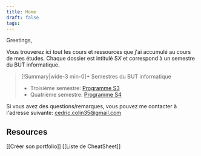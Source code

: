 ```yaml
---
title: Home
draft: false
tags:
---
```

Greetings,

Vous trouverez ici tout les cours et ressources que j'ai accumulé au cours de mes études.
Chaque dossier est intitulé S*X* et correspond à un semestre du BUT informatique.

> [!Summary|wide-3 min-0]+ Semestres du BUT informatique
> - Troisième semestre: [Programme S3](Programme%20S3)
> - Quatrième semestre: [Programme S4](Programme%20S4)

Si vous avez des questions/remarques, vous pouvez me contacter à l'adresse suivante: [cedric.colin35@gmail.com](mailto:cedric.colin35@gmail.com)


## Resources

[[Créer son portfolio]]
[[Liste de CheatSheet]]

